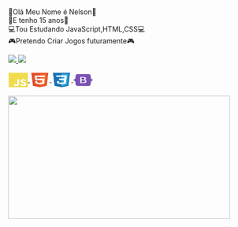  #
 🤘Olá Meu Nome é Nelson🤘  
 💎E tenho 15 anos💎  
 💻Tou Estudando JavaScript,HTML,CSS💻    
 🎮Pretendo Criar Jogos futuramente🎮   

<div>
  <a href="https://github.com/Nelson-Dominici">
  <img height="175em" src="https://github-readme-stats.vercel.app/api?username=Nelson-Dominici&show_icons=true&theme=dark&include_all_commits=true&count_private=true"/>
  <img height="150em" src="https://github-readme-stats.vercel.app/api/top-langs/?username=Nelson-Dominici&layout=compact&langs_count=7&theme=dark"/>
</div>
 
  
  <div style="display: inline_block"><br>
  <img align="center" alt="Nelson-Js" height="30" width="40" src="https://raw.githubusercontent.com/devicons/devicon/master/icons/javascript/javascript-plain.svg">
  <img align="center" alt="Nelson-HTML" height="30" width="40" src="https://raw.githubusercontent.com/devicons/devicon/master/icons/html5/html5-original.svg">
  <img align="center" alt="Nelson-CSS" height="30" width="40" src="https://raw.githubusercontent.com/devicons/devicon/master/icons/css3/css3-original.svg">
     <img align="center" alt="Nelson-Js" height="30" width="40" src="https://raw.githubusercontent.com/devicons/devicon/master/icons/bootstrap/bootstrap-plain.svg">
</div>

 <br>
  
<img src=https://user-images.githubusercontent.com/89428967/147531150-5732665f-c059-4db6-aead-30b52b896389.gif width="450" height="250" />
 
#
